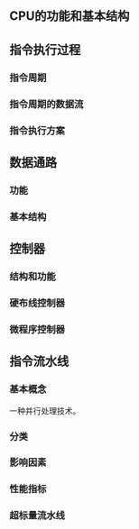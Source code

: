 ## CPU的功能和基本结构





## 指令执行过程

### 指令周期





### 指令周期的数据流





### 指令执行方案





## 数据通路

### 功能





### 基本结构





## 控制器

### 结构和功能





### 硬布线控制器





### 微程序控制器





## 指令流水线

### 基本概念

一种并行处理技术。



### 分类





### 影响因素





### 性能指标





### 超标量流水线





